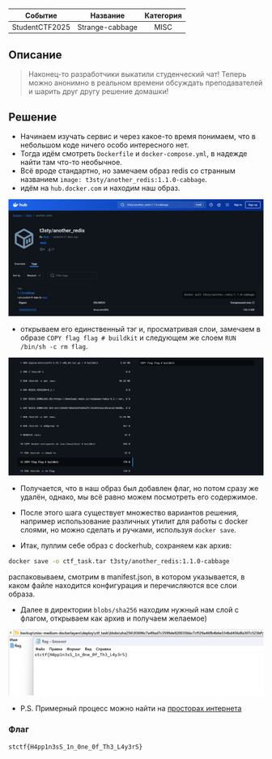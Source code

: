 # 

|   Cобытие   | Название | Категория |
| :---------: | :------: | :-------: |
|  StudentCTF2025  |  Strange-cabbage   |  MISC  |

## Описание

>Наконец-то разработчики выкатили студенческий чат! Теперь можно анонимно в реальном времени обсуждать преподавателей и шарить друг другу решение домашки!  
>

## Решение

- Начинаем изучать сервис и через какое-то время понимаем, что в небольшом коде ничего особо интересного нет.
- Тогда идём смотреть `Dockerfile` и `docker-compose.yml`, в надежде найти там что-то необычное.
- Всё вроде стандартно, но замечаем образ redis со странным названием `image: t3sty/another_redis:1.1.0-cabbage`.
- идём на `hub.docker.com` и находим наш образ.

![](img/dockerhub1.png)

- открываем его единственный тэг и, просматривая слои, замечаем в образе `COPY flag flag # buildkit` и следующем же слоем `RUN /bin/sh -c rm flag`.

![](img/dockerhub2.png)

- Получается, что в наш образ был добавлен флаг, но потом сразу же удалён, однако, мы всё равно можем посмотреть его содержимое.

- После этого шага существует множество вариантов решения, например использование различных утилит для работы с docker слоями, но можно сделать и ручками, используя `docker save`.

- Итак, пуллим себе образ с dockerhub, сохраняем как архив:
```bash
docker save -o ctf_task.tar t3sty/another_redis:1.1.0-cabbage
``` 
распаковываем, смотрим в manifest.json, в котором указывается, в каком файле находится конфигурация и перечисляются все слои образа.

- Далее в директории `blobs/sha256` находим нужный нам слой с флагом, открываем как архив и получаем желаемое)

![](img/flag.png)
 
- P.S. Примерный процесс можно найти на [просторах интернета](https://habr.com/ru/companies/otus/articles/859256/)


### Флаг

```
stctf{H4pp1n3sS_1n_0ne_0f_Th3_L4y3rS}
```
